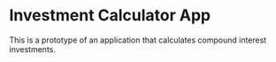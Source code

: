 <h1> Investment Calculator App </h1>

This is a prototype of an application that calculates compound interest investments.
